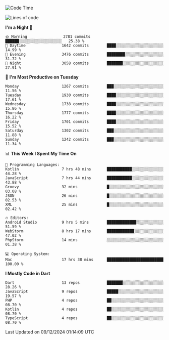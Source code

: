 <!--START_SECTION:waka-->
![Code Time](http://img.shields.io/badge/Code%20Time-947%20hrs%2015%20mins-blue)

![Lines of code](https://img.shields.io/badge/From%20Hello%20World%20I%27ve%20Written-3.7%20million%20lines%20of%20code-blue)

**I'm a Night 🦉** 

```text
🌞 Morning                2781 commits        ██████░░░░░░░░░░░░░░░░░░░   25.38 % 
🌆 Daytime                1642 commits        ████░░░░░░░░░░░░░░░░░░░░░   14.99 % 
🌃 Evening                3476 commits        ████████░░░░░░░░░░░░░░░░░   31.72 % 
🌙 Night                  3058 commits        ███████░░░░░░░░░░░░░░░░░░   27.91 % 
```
📅 **I'm Most Productive on Tuesday** 

```text
Monday                   1267 commits        ███░░░░░░░░░░░░░░░░░░░░░░   11.56 % 
Tuesday                  1930 commits        ████░░░░░░░░░░░░░░░░░░░░░   17.61 % 
Wednesday                1738 commits        ████░░░░░░░░░░░░░░░░░░░░░   15.86 % 
Thursday                 1777 commits        ████░░░░░░░░░░░░░░░░░░░░░   16.22 % 
Friday                   1701 commits        ████░░░░░░░░░░░░░░░░░░░░░   15.52 % 
Saturday                 1302 commits        ███░░░░░░░░░░░░░░░░░░░░░░   11.88 % 
Sunday                   1242 commits        ███░░░░░░░░░░░░░░░░░░░░░░   11.34 % 
```


📊 **This Week I Spent My Time On** 

```text
💬 Programming Languages: 
Kotlin                   7 hrs 48 mins       ███████████░░░░░░░░░░░░░░   44.28 % 
JavaScript               7 hrs 44 mins       ███████████░░░░░░░░░░░░░░   43.88 % 
Groovy                   32 mins             █░░░░░░░░░░░░░░░░░░░░░░░░   03.08 % 
JSON                     26 mins             █░░░░░░░░░░░░░░░░░░░░░░░░   02.53 % 
XML                      25 mins             █░░░░░░░░░░░░░░░░░░░░░░░░   02.42 % 

🔥 Editors: 
Android Studio           9 hrs 5 mins        █████████████░░░░░░░░░░░░   51.59 % 
WebStorm                 8 hrs 17 mins       ████████████░░░░░░░░░░░░░   47.02 % 
PhpStorm                 14 mins             ░░░░░░░░░░░░░░░░░░░░░░░░░   01.38 % 

💻 Operating System: 
Mac                      17 hrs 38 mins      █████████████████████████   100.00 % 
```

**I Mostly Code in Dart** 

```text
Dart                     13 repos            ███████░░░░░░░░░░░░░░░░░░   28.26 % 
JavaScript               9 repos             █████░░░░░░░░░░░░░░░░░░░░   19.57 % 
PHP                      4 repos             ██░░░░░░░░░░░░░░░░░░░░░░░   08.70 % 
Kotlin                   4 repos             ██░░░░░░░░░░░░░░░░░░░░░░░   08.70 % 
TypeScript               4 repos             ██░░░░░░░░░░░░░░░░░░░░░░░   08.70 % 
```




 Last Updated on 09/12/2024 01:14:09 UTC
<!--END_SECTION:waka-->

